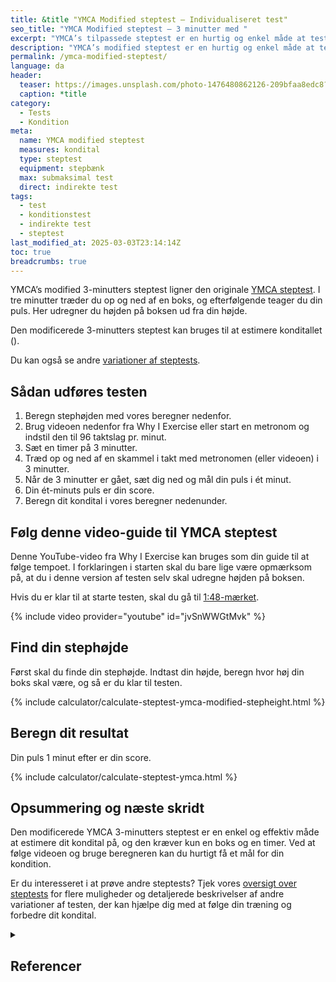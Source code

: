```yaml
---
title: &title "YMCA Modified steptest – Individualiseret test"
seo_title: "YMCA Modified steptest – 3 minutter med "
excerpt: "YMCA’s tilpassede steptest er en hurtig og enkel måde at teste din kondition på ved hjælp af en step-rutine og pulsmåling."
description: "YMCA’s modified steptest er en hurtig og enkel måde at teste din kondition på ved hjælp af en step-rutine og pulsmåling."
permalink: /ymca-modified-steptest/
language: da
header:
  teaser: https://images.unsplash.com/photo-1476480862126-209bfaa8edc8?q=60&w=400&h=300&auto=format&fit=crop&ixlib=rb-4.0.3&ixid=M3wxMjA3fDB8MHxwaG90by1wYWdlfHx8fGVufDB8fHx8fA%3D%3D
  caption: *title
category:
  - Tests
  - Kondition
meta:
  name: YMCA modified steptest
  measures: kondital
  type: steptest
  equipment: stepbænk
  max: submaksimal test
  direct: indirekte test
tags:
  - test
  - konditionstest
  - indirekte test
  - steptest
last_modified_at: 2025-03-03T23:14:14Z
toc: true
breadcrumbs: true
---
```


YMCA’s modified 3-minutters steptest ligner den originale [YMCA steptest](/ymca-3-minutters-steptest/). I tre minutter træder du op og ned af en boks, og efterfølgende teager du din puls. Her udregner du højden på boksen ud fra din højde.

Den modificerede 3-minutters steptest kan bruges til at estimere konditallet ().

Du kan også se andre [variationer af steptests](/kondital-fra-steptest/).

## Sådan udføres testen

1. Beregn stephøjden med vores beregner nedenfor.
2. Brug videoen nedenfor fra Why I Exercise eller start en metronom og indstil den til 96 taktslag pr. minut.
3. Sæt en timer på 3 minutter.
4. Træd op og ned af en skammel i takt med metronomen (eller videoen) i 3 minutter.
5. Når de 3 minutter er gået, sæt dig ned og mål din puls i ét minut.
6. Din ét-minuts puls er din score.
7. Beregn dit kondital i vores beregner nedenunder.

## Følg denne video-guide til YMCA steptest

Denne YouTube-video fra Why I Exercise kan bruges som din guide til at følge tempoet. I forklaringen i starten skal du bare lige være opmærksom på, at du i denne version af testen selv skal udregne højden på boksen.

Hvis du er klar til at starte testen, skal du gå til [1:48-mærket](https://youtu.be/jvSnWWGtMvk?t=108).

{% include video provider="youtube" id="jvSnWWGtMvk" %}

## Find din stephøjde

Først skal du finde din stephøjde. Indtast din højde, beregn hvor høj din boks skal være, og så er du klar til testen.

{% include calculator/calculate-steptest-ymca-modified-stepheight.html %}

## Beregn dit resultat

Din puls 1 minut efter er din score. 

{% include calculator/calculate-steptest-ymca.html %}

## Opsummering og næste skridt

Den modificerede YMCA 3-minutters steptest er en enkel og effektiv måde at estimere dit kondital på, og den kræver kun en boks og en timer. Ved at følge videoen og bruge beregneren kan du hurtigt få et mål for din kondition.

Er du interesseret i at prøve andre steptests? Tjek vores [oversigt over steptests](/kondital-fra-steptest/) for flere muligheder og detaljerede beskrivelser af andre variationer af testen, der kan hjælpe dig med at følge din træning og forbedre dit kondital.

<details markdown="1" class="references">
  <summary><h2 id="references">Referencer</h2></summary>

- Bennett, H., Parfitt, G., Davison, K., & Eston, R. (2016). Validity of Submaximal Step Tests to Estimate Maximal Oxygen Uptake in Healthy Adults. Sports Medicine (Auckland, N.Z.), 46(5), 737–750. <https://doi.org/10.1007/s40279-015-0445-1>
- Castro-Piñero, J., Marin-Jimenez, N., Fernandez-Santos, J. R., Martin-Acosta, F., Segura-Jimenez, V., Izquierdo-Gomez, R., Ruiz, J. R., & Cuenca-Garcia, M. (2021). Criterion-Related Validity of Field-Based Fitness Tests in Adults: A Systematic Review. Journal of Clinical Medicine, 10(16), 3743. <https://doi.org/10.3390/jcm10163743>
</details>
